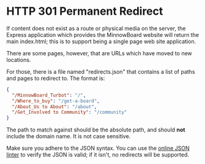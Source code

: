 # HTTP 301 Permanent Redirect

If content does not exist as a route or physical media on the server, the
Express application which provides the MinnowBoard website will return the
main index.html; this is to support being a single page web site application.

There are some pages, however, that are URLs which have moved to new locations.

For those, there is a file named "redirects.json" that contains a list of
paths and pages to redirect to. The format is:

```json
{
  "/MinnowBoard_Turbot": "/",
  "/Where_to_buy": "/get-a-board",
  "/About_Us to About": "/about",
  "/Get_Involved to Community": "/community"
}
```

The path to match against should be the absolute path, and should **not**
include the domain name. It is not case sensitive.

Make sure you adhere to the JSON syntax. You can use the [online JSON linter](http://jsonlint.com/)
to verify the JSON is valid; if it isn't, no redirects will be supported.
